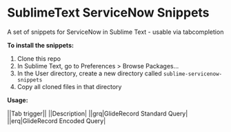 # SublimeText ServiceNow Snippets


A set of snippets for ServiceNow in Sublime Text - usable via tabcompletion

**To install the snippets:**

1. Clone this repo
2. In Sublime Text, go to Preferences > Browse Packages...
3. In the User directory, create a new directory called `sublime-servicenow-snippets`
4. Copy all cloned files in that directory

**Usage:**

||Tab trigger||
||Description|
||grq|GlideRecord Standard Query|
||erq|GlideRecord Encoded Query|

